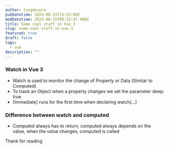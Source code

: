 ```yaml
---
author: tungdevpro
pubDatetime: 2023-08-15T15:22:00Z
modDatetime: 2023-08-15T09:12:47.400Z
title: Some cool stuff in Vue 3
slug: some-cool-stuff-in-vue-3
featured: true
draft: false
tags:
  - vue
description: ""
---
```


### Watch in Vue 3
  + Watch is used to monitor the change of Property or Data (Similar to Computed)
  + To track an Object when a property changes we set the parameter deep: true
  + [Immediate] runs for the first time when declaring watch(…)

### Difference between watch and computed
  + Computed always has to return, computed always depends on the value, when the value changes, computed is called


Thank for reading